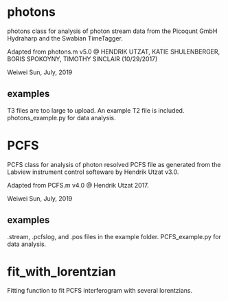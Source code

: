 # photons
photons class for analysis of photon stream data from the Picoqunt GmbH Hydraharp and the Swabian TimeTagger.

Adapted from photons.m v5.0 @ HENDRIK UTZAT, KATIE SHULENBERGER, BORIS SPOKOYNY, TIMOTHY SINCLAIR (10/29/2017)

Weiwei Sun, July, 2019

## examples
T3 files are too large to upload. An example T2 file is included. photons_example.py for data analysis.

# PCFS
PCFS class for analysis of photon resolved PCFS file as generated from the Labview instrument control softeware by Hendrik Utzat v3.0.

Adapted from PCFS.m v4.0 @ Hendrik Utzat 2017.

Weiwei Sun, July, 2019

## examples
.stream, .pcfslog, and .pos files in the example folder. PCFS_example.py for data analysis.

# fit_with_lorentzian
Fitting function to fit PCFS interferogram with several lorentzians.


